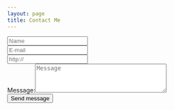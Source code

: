 ```yaml
---
layout: page
title: Contact Me
---
```


<form class="form-horizontal" action="https://vds.victor3d.com.br/fale_conosco/index.php" role="form" Name = "livro" Method = "POST">

<input type="text" placeholder="Name" NAME = "nome" required>
<br>
<input type="email" placeholder="E-mail" NAME = "email" required>
<br>
<input type="url" placeholder="http://" NAME = "url">
<br>
Message:<textarea class="form-control" placeholder="Message" rows="4" cols="35" name="comment" required></textarea>
<br>
<button type="submit">Send message</button>


</form>
